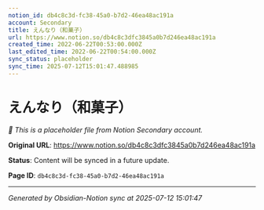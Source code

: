 ```yaml
---
notion_id: db4c8c3d-fc38-45a0-b7d2-46ea48ac191a
account: Secondary
title: えんなり（和菓子）
url: https://www.notion.so/db4c8c3dfc3845a0b7d246ea48ac191a
created_time: 2022-06-22T00:53:00.000Z
last_edited_time: 2022-06-22T00:54:00.000Z
sync_status: placeholder
sync_time: 2025-07-12T15:01:47.488985
---
```


# えんなり（和菓子）

*🔄 This is a placeholder file from Notion Secondary account.*

**Original URL**: https://www.notion.so/db4c8c3dfc3845a0b7d246ea48ac191a

**Status**: Content will be synced in a future update.

**Page ID**: `db4c8c3d-fc38-45a0-b7d2-46ea48ac191a`

---

*Generated by Obsidian-Notion sync at 2025-07-12 15:01:47*
